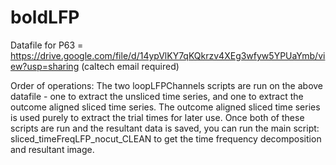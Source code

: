 # boldLFP

Datafile for P63 = https://drive.google.com/file/d/14ypVlKY7qKQkrzv4XEg3wfyw5YPUaYmb/view?usp=sharing (caltech email required)

Order of operations: The two loopLFPChannels scripts are run on the above datafile - one to extract the unsliced time series, and one to extract the outcome aligned sliced time series. The outcome aligned sliced time series is used purely to extract the trial times for later use. Once both of these scripts are run and the resultant data is saved, you can run the main script: sliced_timeFreqLFP_nocut_CLEAN to get the time frequency decomposition and resultant image.

